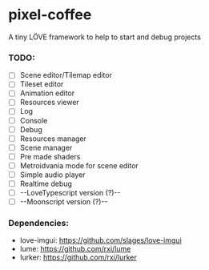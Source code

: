 # pixel-coffee
A tiny LÖVE framework to help to start and debug projects

### TODO: ###

 - [ ] Scene editor/Tilemap editor
 - [ ] Tileset editor
 - [ ] Animation editor
 - [ ] Resources viewer
 - [ ] Log
 - [ ] Console
 - [ ] Debug
 - [ ] Resources manager
 - [ ] Scene manager
 - [ ] Pre made shaders
 - [ ] Metroidvania mode for scene editor
 - [ ] Simple audio player
 - [ ] Realtime debug
 - [ ] --LoveTypescript version (?)--
 - [ ] --Moonscript version (?)--

### Dependencies: ###

 * love-imgui: https://github.com/slages/love-imgui
 * lume: https://github.com/rxi/lume
 * lurker: https://github.com/rxi/lurker
